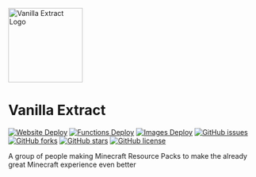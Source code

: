 [<img src="https://cdn.discordapp.com/attachments/750815939687219412/751234992939597954/512x_Circle_Border.png" alt="Vanilla Extract Logo" width="150px" />](https://sites.google.com/view/vanilla-extract)

# Vanilla Extract
<p>
    <a href="https://github.com/Vanilla-Extract/VanillaExtract/actions"><img alt="Website Deploy" src="https://github.com/Vanilla-Extract/VanillaExtract/workflows/Website%20Deploy/badge.svg"></a>
    <a href="https://github.com/Vanilla-Extract/VanillaExtract/actions"><img alt="Functions Deploy" src="https://github.com/Vanilla-Extract/VanillaExtract/workflows/Functions%20Deploy/badge.svg"></a>
    <a href="https://github.com/Vanilla-Extract/VanillaExtract/actions"><img alt="Images Deploy" src="https://github.com/FaithfulTweaks/FaithfulTweaks/workflows/Images%20Deploy/badge.svg"></a>
    <a href="https://github.com/VanillaExtract/VanillaExtract/issues"><img alt="GitHub issues" src="https://img.shields.io/github/issues/Vanilla-Extract/VanillaExtract"></a>
    <a href="https://github.com/Vanilla-Extract/VanillaExtract/network"><img alt="GitHub forks" src="https://img.shields.io/github/forks/Vanilla-Extract/VanillaExtract"></a>
    <a href="https://github.com/Vanilla-Extract/VanillaExtract/stargazers"><img alt="GitHub stars" src="https://img.shields.io/github/stars/Vanilla-Extract/VanillaExtract"></a>
    <a href="https://github.com/Vanilla-Extract/VanillaExtracts/blob/master/LICENSE"><img alt="GitHub license" src="https://img.shields.io/github/license/Vanilla-Extract/VanillaExtract"></a>
</p>

A group of people making Minecraft Resource Packs to make the already great Minecraft experience even better

